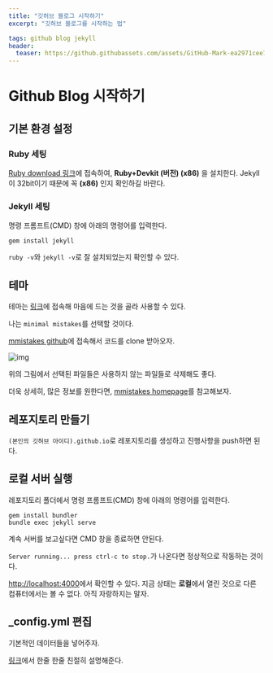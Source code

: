 ```yaml
---
title: "깃허브 블로그 시작하기"
excerpt: "깃허브 블로그를 시작하는 법"

tags: github blog jekyll
header:
  teaser: https://github.githubassets.com/assets/GitHub-Mark-ea2971cee799.png
---
```


# Github Blog 시작하기
## 기본 환경 설정
### Ruby 세팅
<a href="https://rubyinstaller.org/downloads/" target="_blank">Ruby download 링크</a>에 접속하여, **Ruby+Devkit (버전) (x86)** 을 설치한다. Jekyll이 32bit이기 때문에 꼭 **(x86)** 인지 확인하길 바란다.

### Jekyll 세팅
명령 프롬프트(CMD) 창에 아래의 명령어를 입력한다.
```
gem install jekyll
```

`ruby -v`와 `jekyll -v`로 잘 설치되었는지 확인할 수 있다.

## 테마
테마는 <a href="http://jekyllthemes.org/" target="_blank">링크</a>에 접속해 마음에 드는 것을 골라 사용할 수 있다. 

나는 `minimal mistakes`를 선택할 것이다. 

<a href="https://github.com/mmistakes/minimal-mistakes" target="_blank">mmistakes github</a>에 접속해서 코드를 clone 받아오자. 

![img](https://drive.google.com/thumbnail?id=1lqgKEqof_gYDoD4A9gcpEja9Qj2_cV4W&sz=w1000)

위의 그림에서 선택된 파일들은 사용하지 않는 파일들로 삭제해도 좋다.

더욱 상세히, 많은 정보를 원한다면, <a href="https://mmistakes.github.io/minimal-mistakes/" target="_blank">mmistakes homepage</a>를 참고해보자.

## 레포지토리 만들기

`(본인의 깃허브 아이디).github.io`로 레포지토리를 생성하고 진행사항을 push하면 된다.

## 로컬 서버 실행
레포지토리 폴더에서
명령 프롬프트(CMD) 창에 아래의 명령어를 입력한다.
```
gem install bundler
bundle exec jekyll serve
```
계속 서버를 보고싶다면 CMD 창을 종료하면 안된다.

`Server running... press ctrl-c to stop.`가 나온다면 정상적으로 작동하는 것이다.

<a href="http://localhost:4000" target="_blank">http://localhost:4000</a>에서 확인할 수 있다. 지금 상태는 **로컬**에서 열린 것으로 다른 컴퓨터에서는 볼 수 없다.
아직 자랑하지는 말자.

## _config.yml 편집

기본적인 데이터들을 넣어주자.

<a href="https://mmistakes.github.io/minimal-mistakes/docs/configuration/" target="_blank">링크</a>에서 한줄 한줄 친절히 설명해준다.

